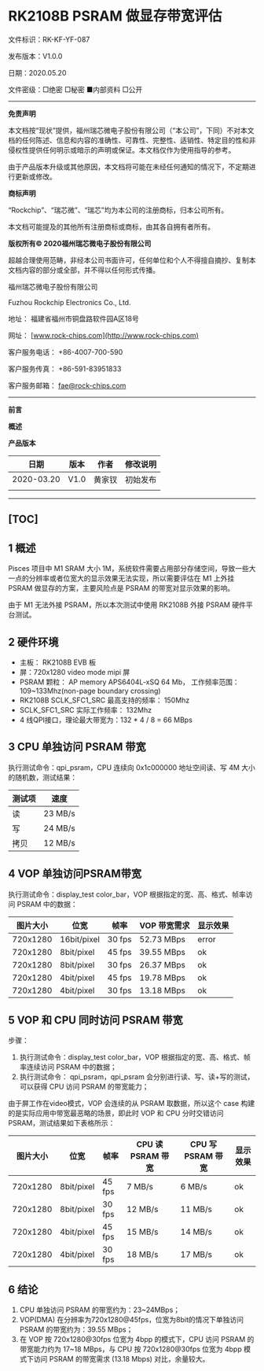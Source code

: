# RK2108B PSRAM 做显存带宽评估

文件标识：RK-KF-YF-087

发布版本：V1.0.0

日期：2020.05.20

文件密级：□绝密   □秘密  ■内部资料   □公开

------

**免责声明**

本文档按“现状”提供，福州瑞芯微电子股份有限公司（“本公司”，下同）不对本文档的任何陈述、信息和内容的准确性、可靠性、完整性、适销性、特定目的性和非侵权性提供任何明示或暗示的声明或保证。本文档仅作为使用指导的参考。

由于产品版本升级或其他原因，本文档将可能在未经任何通知的情况下，不定期进行更新或修改。

**商标声明**

“Rockchip”、“瑞芯微”、“瑞芯”均为本公司的注册商标，归本公司所有。

本文档可能提及的其他所有注册商标或商标，由其各自拥有者所有。

**版权所有© 2020福州瑞芯微电子股份有限公司**

超越合理使用范畴，非经本公司书面许可，任何单位和个人不得擅自摘抄、复制本文档内容的部分或全部，并不得以任何形式传播。

福州瑞芯微电子股份有限公司

Fuzhou Rockchip Electronics Co., Ltd.

地址：     福建省福州市铜盘路软件园A区18号

网址：     [www.rock-chips.com](http://www.rock-chips.com)

客户服务电话： +86-4007-700-590

客户服务传真： +86-591-83951833

客户服务邮箱： [fae@rock-chips.com](mailto:fae@rock-chips.com)

------

**前言**

**概述**

**产品版本**

| **日期**   | **版本** | **作者** | **修改说明** |
| ---------- | -------- | -------- | ------------ |
| 2020-03.20 | V1.0     | 黄家钗   | 初始发布     |
|            |          |          |              |

------
[TOC]
---

## 1 概述

Pisces 项目中 M1 SRAM 大小 1M，系统软件需要占用部分存储空间，导致一些大一点的分辨率或者位宽大的显示效果无法实现，所以需要评估在 M1 上外挂 PSRAM 做显存的方案，主要风险点是 PSRAM 的带宽对显示效果的影响。

由于 M1 无法外接 PSRAM，所以本次测试中使用 RK2108B 外接 PSRAM 硬件平台测试。

## 2 硬件环境

- 主板： RK2108B EVB 板
- 屏：720x1280 video mode mipi 屏
- PSRAM 颗粒： AP memory APS6404L-xSQ 64 Mb， 工作频率范围：109~133Mhz(non-page boundary crossing)
- RK2108B SCLK_SFC1_SRC 最高支持的频率： 150Mhz
- SCLK_SFC1_SRC 实际工作频率： 132Mhz
- 4 线QPI接口，理论最大带宽为：132 * 4 / 8 = 66 MBps

## 3 CPU 单独访问 PSRAM 带宽

执行测试命令：qpi_psram，CPU 连续向 0x1c000000 地址空间读、写 4M 大小的随机数，测试结果：

| 测试项 | 速度    |
| ------ | ------- |
| 读     | 23 MB/s |
| 写     | 24 MB/s |
| 拷贝   | 12 MB/s |

## 4 VOP 单独访问PSRAM带宽

执行测试命令：display_test color_bar，VOP 根据指定的宽、高、格式、帧率访问 PSRAM 中的数据：

| 图片大小 | 位宽        | 帧率   | VOP 带宽需求 | 显示效果 |
| -------- | ----------- | ------ | ------------ | -------- |
| 720x1280 | 16bit/pixel | 30 fps | 52.73 MBps   | error    |
| 720x1280 | 8bit/pixel  | 45 fps | 39.55 MBps   | ok       |
| 720x1280 | 8bit/pixel  | 30 fps | 26.37 MBps   | ok       |
| 720x1280 | 4bit/pixel  | 45 fps | 19.78 MBps   | ok       |
| 720x1280 | 4bit/pixel  | 30 fps | 13.18 MBps   | ok       |

## 5 VOP 和 CPU 同时访问 PSRAM 带宽

步骤：

1. 执行测试命令：display_test color_bar，VOP 根据指定的宽、高、格式、帧率连续访问 PSRAM 中的数据；
2. 执行测试命令： qpi_psram，qpi_psram 会分别进行读、写、读+写的测试，可以获得 CPU 访问 PSRAM 的带宽能力；

由于屏工作在video模式，VOP 会连续的从 PSRAM 取数据，所以这个 case 构建的是实际应用中带宽最恶略的场景，即此时 VOP 和 CPU 分时交错访问 PSRAM，测试结果如下表格所示：

| 图片大小 | 位宽       | 帧率   | CPU 读 PSRAM 带宽 | CPU 写 PSRAM 带宽 | 显示效果 |
| -------- | ---------- | ------ | ----------------- | ----------------- | -------- |
| 720x1280 | 8bit/pixel | 45 fps | 7 MB/s            | 6 MB/s            | ok       |
| 720x1280 | 8bit/pixel | 30 fps | 12 MB/s           | 11 MB/s           | ok       |
| 720x1280 | 4bit/pixel | 45 fps | 15 MB/s           | 14 MB/s           | ok       |
| 720x1280 | 4bit/pixel | 30 fps | 18 MB/s           | 17 MB/s           | ok       |

## 6 结论

1. CPU 单独访问 PSRAM 的带宽约为：23~24MBps；
2. VOP(DMA) 在分辨率为720x1280@45fps，位宽为8bit的情况下单独访问 PSRAM 的带宽约为：39.55 MBps；
3. 在 VOP 按 720x1280@30fps 位宽为 4bpp 的模式下，CPU 访问 PSRAM 的带宽能力约为 17~18 MBps，与 CPU 按 720x1280@30fps 位宽为 4bpp 模式下访问 PSRAM 的带宽需求 (13.18 Mbps) 对比，余量较大。